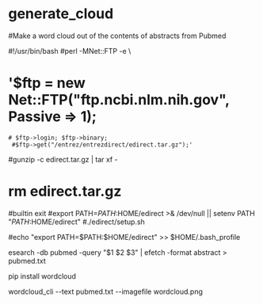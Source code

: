 # generate_cloud
#Make a word cloud out of the contents of abstracts from Pubmed

#!/usr/bin/bash
#perl -MNet::FTP -e \
   # '$ftp = new Net::FTP("ftp.ncbi.nlm.nih.gov", Passive => 1);
    # $ftp->login; $ftp->binary;
     #$ftp->get("/entrez/entrezdirect/edirect.tar.gz");'
  #gunzip -c edirect.tar.gz | tar xf -
 # rm edirect.tar.gz
 #builtin exit
  #export PATH=${PATH}:$HOME/edirect >& /dev/null || setenv PATH "${PATH}:$HOME/edirect"
  #./edirect/setup.sh

#echo "export PATH=\$PATH:\$HOME/edirect" >> $HOME/.bash_profile

esearch -db pubmed -query "$1 $2 $3" |   efetch -format abstract > pubmed.txt

pip install wordcloud

wordcloud_cli --text pubmed.txt --imagefile wordcloud.png
